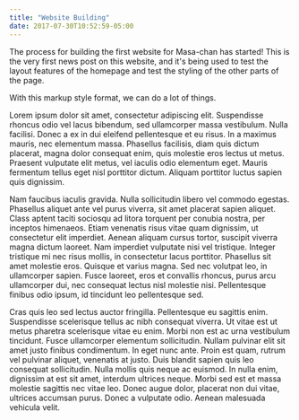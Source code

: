 ```yaml
---
title: "Website Building"
date: 2017-07-30T10:52:59-05:00
---
```


The process for building the first website for Masa-chan has started! This is
the very first news post on this website, and it's being used to test the layout
features of the homepage and test the styling of the other parts of the page.

With this markup style format, we can do a lot of things.

Lorem ipsum dolor sit amet, consectetur adipiscing elit. Suspendisse rhoncus
odio vel lacus bibendum, sed ullamcorper massa vestibulum. Nulla facilisi.
Donec a ex in dui eleifend pellentesque et eu risus. In a maximus mauris, nec
elementum massa. Phasellus facilisis, diam quis dictum placerat, magna dolor
consequat enim, quis molestie eros lectus ut metus. Praesent vulputate elit
metus, vel iaculis odio elementum eget. Mauris fermentum tellus eget nisl
porttitor dictum. Aliquam porttitor luctus sapien quis dignissim.

Nam faucibus iaculis gravida. Nulla sollicitudin libero vel commodo egestas.
Phasellus aliquet ante vel purus viverra, sit amet placerat sapien aliquet.
Class aptent taciti sociosqu ad litora torquent per conubia nostra, per inceptos
himenaeos. Etiam venenatis risus vitae quam dignissim, ut consectetur elit
imperdiet. Aenean aliquam cursus tortor, suscipit viverra magna dictum laoreet.
Nam imperdiet vulputate nisi vel tristique. Integer tristique mi nec risus
mollis, in consectetur lacus porttitor. Phasellus sit amet molestie eros.
Quisque et varius magna. Sed nec volutpat leo, in ullamcorper sapien. Fusce
laoreet, eros et convallis rhoncus, purus arcu ullamcorper dui, nec consequat
lectus nisl molestie nisi. Pellentesque finibus odio ipsum, id tincidunt leo
pellentesque sed.

Cras quis leo sed lectus auctor fringilla. Pellentesque eu sagittis enim.
Suspendisse scelerisque tellus ac nibh consequat viverra. Ut vitae est ut metus
pharetra scelerisque vitae eu enim. Morbi non est ac urna vestibulum tincidunt.
Fusce ullamcorper elementum sollicitudin. Nullam pulvinar elit sit amet justo
finibus condimentum. In eget nunc ante. Proin est quam, rutrum vel pulvinar
aliquet, venenatis at justo. Duis blandit sapien quis leo consequat
sollicitudin. Nulla mollis quis neque ac euismod. In nulla enim, dignissim at
est sit amet, interdum ultrices neque. Morbi sed est et massa molestie sagittis
nec vitae leo. Donec augue dolor, placerat non dui vitae, ultrices accumsan
purus. Donec a vulputate odio. Aenean malesuada vehicula velit. 